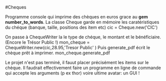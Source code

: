 #Cheques

Programme console qui imprime des chèques en euros grace au **gem number_to_words**.
La classe Cheque garde en mémoire les caratéristiques du chéque (banque, taille, positions des item etc)
cic = Cheque.new('CIC')

On passe à ChequeWriter la le type de chéque, le montant et le bénéficiaire.
(Encore le Trésor Public !)
mon_cheque = ChequeWriter.new(cic,28.95,'Tresor Public' )
Puis generate_pdf écrit le chèque prêt à imprimer.
mon_cheque.generate_pdf

Le projet n'est pas terminé, il fauut placer précisément les items sur le chèque.
Il faudrait effectivement faire un programme en ligne de commande qui accepte les arguments (p ex thor)
voire ultime avatar: un GUI !